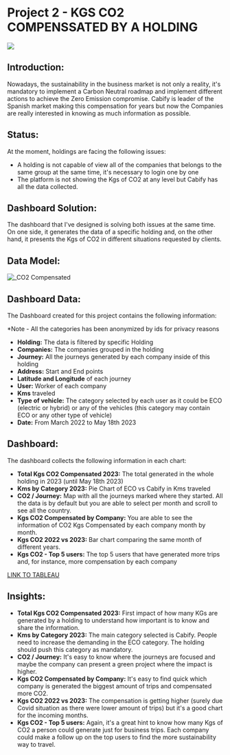 # Project 2 - KGS CO2 COMPENSSATED BY A HOLDING

<p align="left"><img src="https://ep01.epimg.net/estaticos/arc/2021/08/leroy-bosques/images/ilustracion-bosques.svg"></p>

## **Introduction:**

Nowadays, the sustainability in the business market is not only a reality, it's mandatory to implement a Carbon Neutral roadmap and implement different actions to achieve the Zero Emission compromise. Cabify is leader of the Spanish market making this compensation for years but now the Companies are really interested in knowing as much information as possible.

## **Status:**

At the moment, holdings are facing the following issues: 

- A holding is not capable of view all of the companies that belongs to the same group at the same time, it's necessary to login one by one
- The platform is not showing the Kgs of CO2 at any level but Cabify has all the data collected. 

## **Dashboard Solution:**

The dashboard that I've designed is solving both issues at the same time. On one side, it generates the data of a specific holding and, on the other hand, it presents the Kgs of CO2 in different situations requested by clients. 

## **Data Model:**

![_CO2 Compensated](https://github.com/Louruiz89/Project_2/assets/123680936/c602e844-f196-4b4b-b2d1-34e378e31dee)

## **Dashboard Data:**

The Dashboard created for this project contains the following information: 

*Note - All the categories has been anonymized by ids for privacy reasons

- **Holding:** The data is filtered by specific Holding
- **Companies:** The companies grouped in the holding
- **Journey:** All the journeys generated by each company inside of this holding
- **Address:** Start and End points
- **Latitude and Longitude** of each journey
- **User:** Worker of each company
- **Kms** traveled
- **Type of vehicle:** The category selected by each user as it could be ECO (electric or hybrid) or any of the vehicles (this category may contain ECO or any other type of vehicle) 
- **Date:** From March 2022 to May 18th 2023

## **Dashboard:**
The dashboard collects the following information in each chart: 

- **Total Kgs CO2 Compensated 2023:** The total generated in the whole holding in 2023 (until May 18th 2023)
- **Kms by Category 2023:** Pie Chart of ECO vs Cabify in Kms traveled
- **CO2 / Journey:** Map with all the journeys marked where they started. All the data is by default but you are able to select per month and scroll to see all the country. 
- **Kgs CO2 Compensated by Company:** You are able to see the information of CO2 Kgs Compensated by each company month by month. 
- **Kgs CO2 2022 vs 2023:** Bar chart comparing the same month of different years. 
- **Kgs CO2 - Top 5 users:** The top 5 users that have generated more trips and, for instance, more compensation by each company

[LINK TO TABLEAU](https://tableau.cabify.com/#/site/cabify/views/CB4CO2ParentCliente/Dashboard12_1?:iid=5)

## **Insights:**

- **Total Kgs CO2 Compensated 2023:** First impact of how many KGs are generated by a holding to understand how important is to know and share the information. 
- **Kms by Category 2023:** The main category selected is Cabify. People need to increase the demanding in the ECO category. The holding should push this category as mandatory.
- **CO2 / Journey:** It's easy to know where the journeys are focused and maybe the company can present a green project where the impact is higher. 
- **Kgs CO2 Compensated by Company:** It's easy to find quick which company is generated the biggest amount of trips and compensated more CO2. 
- **Kgs CO2 2022 vs 2023:** The compensation is getting higher (surely due Covid situation as there were lower amount of trips) but it's a good chart for the incoming months. 
- **Kgs CO2 - Top 5 users:** Again, it's a great hint to know how many Kgs of CO2 a person could generate just for business trips. Each company could make a follow up on the top users to find the more sustainability  way to travel. 


